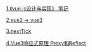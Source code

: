 <a href="https://github.com/linzhi-linzhi/Blob/issues/9#issue-1594703953">1.《vue.js设计与实现》 笔记</a>

<a href="https://github.com/linzhi-linzhi/Blob/issues/10#issue-1598197795">2.vue2 -> vue3</a>

<a href="https://github.com/linzhi-linzhi/Blob/issues/11#issue-1598244444">3.nextTick</a>

<a href="https://github.com/linzhi-linzhi/Blob/issues/20#issue-1753869379">4.Vue3响应式原理 Proxy和Reflect</a>

